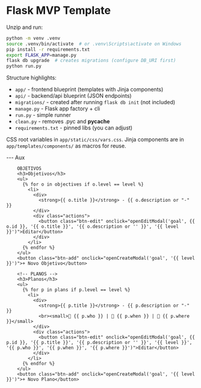 # Flask MVP Template

Unzip and run:

```bash
python -m venv .venv
source .venv/bin/activate  # or .venv\Scripts\activate on Windows
pip install -r requirements.txt
export FLASK_APP=manage.py
flask db upgrade  # creates migrations (configure DB_URI first)
python run.py
```

Structure highlights:
- `app/` - frontend blueprint (templates with Jinja components)
- `api/` - backend/api blueprint (JSON endpoints)
- `migrations/` - created after running `flask db init` (not included)
- `manage.py` - Flask app factory + cli
- `run.py` - simple runner
- `clean.py` - removes .pyc and __pycache__
- `requirements.txt` - pinned libs (you can adjust)

CSS root variables in `app/static/css/vars.css`.
Jinja components are in `app/templates/components/` as macros for reuse.

--- Aux

        OBJETIVOS
        <h3>Objetivos</h3>
        <ul>
          {% for o in objectives if o.level == level %}
            <li>
              <div>
                <strong>{{ o.title }}</strong> - {{ o.description or "-" }}
              </div>
              <div class="actions">
                <button class="btn-edit" onclick="openEditModal('goal', {{ o.id }}, '{{ o.title }}', '{{ o.description or '' }}', '{{ level }}')">Editar</button>
              </div>
            </li>
          {% endfor %}
        </ul>
        <button class="btn-add" onclick="openCreateModal('goal', '{{ level }}')">+ Novo Objetivo</button>

        <!-- PLANOS -->
        <h3>Planos</h3>
        <ul>
          {% for p in plans if p.level == level %}
            <li>
              <div>
                <strong>{{ p.title }}</strong> - {{ p.description or "-" }}  
                <br><small>👤 {{ p.who }} | 📅 {{ p.when }} | 📍 {{ p.where }}</small>
              </div>
              <div class="actions">
                <button class="btn-edit" onclick="openEditModal('goal', {{ p.id }}, '{{ p.title }}', '{{ p.description or '' }}', '{{ level }}', '{{ p.who }}', '{{ p.when }}', '{{ p.where }}')">Editar</button>
              </div>
            </li>
          {% endfor %}
        </ul>
        <button class="btn-add" onclick="openCreateModal('goal', '{{ level }}')">+ Novo Plano</button>

